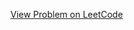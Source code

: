 [View Problem on LeetCode](https://leetcode.com/problems/maximum-manhattan-distance-after-k-changes/)